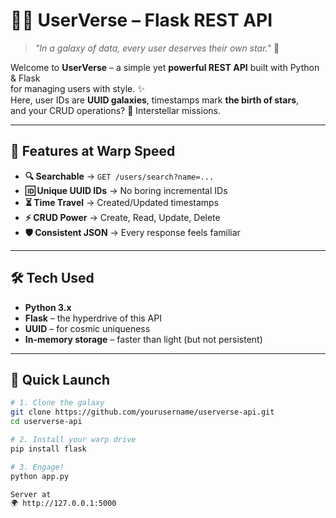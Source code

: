 # 🧑‍💻 UserVerse – Flask REST API

> _"In a galaxy of data, every user deserves their own star."_ 🌌

Welcome to **UserVerse** – a simple yet **powerful REST API** built with Python & Flask  
for managing users with style. ✨  
Here, user IDs are **UUID galaxies**, timestamps mark **the birth of stars**,  
and your CRUD operations? 🚀 Interstellar missions.

---

## 🌟 Features at Warp Speed
- **🔍 Searchable** → `GET /users/search?name=...`
- **🆔 Unique UUID IDs** → No boring incremental IDs
- **⏳ Time Travel** → Created/Updated timestamps
- **⚡ CRUD Power** → Create, Read, Update, Delete
- **🛡️ Consistent JSON** → Every response feels familiar

---

## 🛠️ Tech Used
- **Python 3.x**
- **Flask** – the hyperdrive of this API
- **UUID** – for cosmic uniqueness
- **In-memory storage** – faster than light (but not persistent)

---

## 🚀 Quick Launch
```bash
# 1. Clone the galaxy
git clone https://github.com/yourusername/userverse-api.git
cd userverse-api

# 2. Install your warp drive
pip install flask

# 3. Engage!
python app.py

Server at
🌍 http://127.0.0.1:5000
